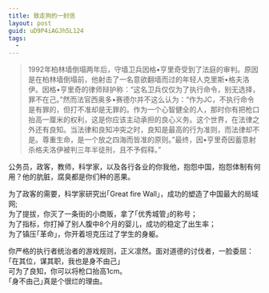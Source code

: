 ```yaml
---
title: 致走狗的一封信
layout: post
guid: uD9P4iAGJh5L124
tags:
  - 
---
```


> 1992年柏林墙倒塌两年后，守墙卫兵因格•亨里奇受到了法庭的审判。原因是在柏林墙倒塌前，他射击了一名意欲翻墙而过的年轻人克里斯•格夫洛伊。因格•亨里奇的律师辩护称：“这名卫兵仅仅为了执行命令，别无选择，罪不在己。”然而法官西奥多•赛德尔并不这么认为：“作为JC，不执行命令是有罪的，但打不准却是无罪的。作为一个心智健全的人，那时你有把枪口抬高一厘米的权利，这是你应该主动承担的良心义务。这个世界，在法律之外还有良知。当法律和良知冲突之时，良知是最高的行为准则，而法律却不是。尊重生命，是一个放之四海而皆准的原则。”最终，因•亨里奇因蓄意射杀格夫洛伊被判三年半徒刑，且不予假释。”

 
公务员，政客，教师，科学家，以及各行各业的你我他，抱怨中国，抱怨体制有何用？他的肮脏，腐臭都是你们种的恶果。  


为了政客的需要，科学家研究出｢Great fire Wall｣，成功的塑造了中国最大的局域网;    
为了提拔，你灭了一条街的小商贩，拿了｢优秀城管｣的称号；    
为了指标，你打掉了别人腹中8个月的婴儿，成功的稳定了出生率；    
为了镇压｢革命｣，你开着坦克压过了学生的身躯。    


你严格的执行者统治者的游戏规则，正义凛然。面对道德的讨伐者，一脸委屈：｢在其位，谋其职，我也是身不由己｣    
可为了良知，你可以将枪口抬高1cm。    
｢身不由己｣真是个很烂的理由。   